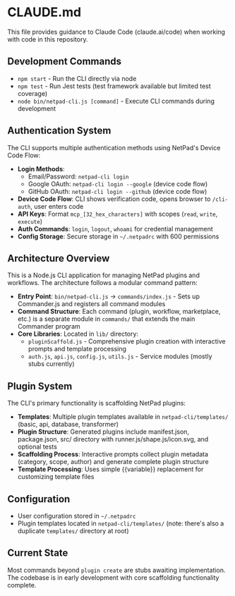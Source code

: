 # CLAUDE.md

This file provides guidance to Claude Code (claude.ai/code) when working with code in this repository.

## Development Commands

- `npm start` - Run the CLI directly via node
- `npm test` - Run Jest tests (test framework available but limited test coverage)
- `node bin/netpad-cli.js [command]` - Execute CLI commands during development

## Authentication System

The CLI supports multiple authentication methods using NetPad's Device Code Flow:

- **Login Methods**: 
  - Email/Password: `netpad-cli login`
  - Google OAuth: `netpad-cli login --google` (device code flow)
  - GitHub OAuth: `netpad-cli login --github` (device code flow)
- **Device Code Flow**: CLI shows verification code, opens browser to `/cli-auth`, user enters code
- **API Keys**: Format `mcp_[32_hex_characters]` with scopes (`read`, `write`, `execute`)
- **Auth Commands**: `login`, `logout`, `whoami` for credential management
- **Config Storage**: Secure storage in `~/.netpadrc` with 600 permissions

## Architecture Overview

This is a Node.js CLI application for managing NetPad plugins and workflows. The architecture follows a modular command pattern:

- **Entry Point**: `bin/netpad-cli.js` → `commands/index.js` - Sets up Commander.js and registers all command modules
- **Command Structure**: Each command (plugin, workflow, marketplace, etc.) is a separate module in `commands/` that extends the main Commander program
- **Core Libraries**: Located in `lib/` directory:
  - `pluginScaffold.js` - Comprehensive plugin creation with interactive prompts and template processing
  - `auth.js`, `api.js`, `config.js`, `utils.js` - Service modules (mostly stubs currently)

## Plugin System

The CLI's primary functionality is scaffolding NetPad plugins:

- **Templates**: Multiple plugin templates available in `netpad-cli/templates/` (basic, api, database, transformer)
- **Plugin Structure**: Generated plugins include manifest.json, package.json, src/ directory with runner.js/shape.js/icon.svg, and optional tests
- **Scaffolding Process**: Interactive prompts collect plugin metadata (category, scope, author) and generate complete plugin structure
- **Template Processing**: Uses simple {{variable}} replacement for customizing template files

## Configuration

- User configuration stored in `~/.netpadrc`
- Plugin templates located in `netpad-cli/templates/` (note: there's also a duplicate `templates/` directory at root)

## Current State

Most commands beyond `plugin create` are stubs awaiting implementation. The codebase is in early development with core scaffolding functionality complete.